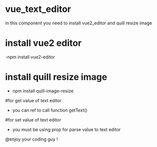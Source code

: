 # vue_text_editor
in this component you need to install vue2_editor and quill resize image
# install vue2 editor
-npm install vue2-editor
# install quill resize image
- npm install quill-image-resize

#for get value of text editor
-  you can ref to call function getText()

#for set value of text editor
- you must be using prop for parse value to text editor

@enjoy your coding guy !
